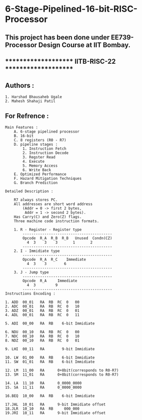 # 6-Stage-Pipelined-16-bit-RISC-Processor
This project has been done under EE739-Processor Design Course at IIT Bombay.
----------------------------------------------------
******************* IITB-RISC-22 *******************
----------------------------------------------------

Authors :
--------
	1. Harshad Bhausaheb Ugale
	2. Mahesh Shahaji Patil

For Refrence :
----------------

	Main Features :
		A. 6-stage pipelined processor
		B. 16-bit
		C. 8 registers (R0 - R7)
		D. pipeline stages : 
			1. Instruction Fetch
			2. Instruction Decode
			3. Regster Read
			4. Execute
			5. Memory Access
			6. Write Back
		E. Optimized Performance
		F. Hazard Mitigation Techniques
		G. Branch Prediction

	Detailed Description :
		
		R7 always stores PC.
		All addresses are short word address 
			(Addr = 0 -> first 2 bytes, 
			 Addr = 1 -> second 2 bytes).
		Has Carry(C) and Zero(Z) flags.
		Three machine code instruction formats.
			
		1. R - Register - Register type
			-----------------------------------------
		 	Opcode	R_A  R_B  R_B   Unused	Condn(CZ)
			  4	 3    3    3	   1	   2	
			-----------------------------------------
		2. I - Immidiate type
			-----------------------------------------
			Opcode	R_A  R_C	Immediate
			  4	 3    3		   6
			-----------------------------------------
		3. J - Jump type
			-----------------------------------------
			Opcode	R_A		Immediate
			  4	 3		   9
			-----------------------------------------
	Instructions Encoding :
	
	1. ADD	00_01	RA	RB	RC	0	00
	2. ADC	00_01	RA	RB	RC	0	10
	3. ADZ	00_01	RA	RB	RC	0	01
	4. ADL  00_01	RA	RB	RC	0	11

	5. ADI	00_00	RA	RB	  6-bit Immidiate

	6. NDU	00_10	RA	RB	RC	0	00
	7. NDC	00_10	RA	RB	RC	0	10
	8. NDZ	00_10	RA	RB	RC	0	01

	9. LHI	00_11	RA	      9-bit Immidiate

	10. LW	01_00	RA	RB	  6-bit Immidiate
	11. SW	01_01	RA	RB	  6-bit Immidiate

	12. LM	11_00	RA      0+8bit(corresponds to R0-R7)
	13. SM	11_01	RA      0+8bit(corresponds to R0-R7)

	14. LA	11_10	RA		0_0000_0000
	15. SA	11_11	RA		0_0000_0000

	16.BEQ	10_00	RA	RB	  6-bit Immidiate

	17.JAL	10_01	RA	    9-bit Immidiate offset
	18.JLR	10_10	RA	RB	   000_000	
	19.JRI	10_11	RA	    9-bit Immidiate offset

